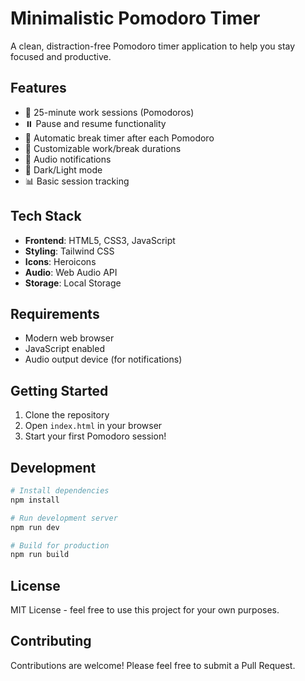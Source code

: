 # Minimalistic Pomodoro Timer

A clean, distraction-free Pomodoro timer application to help you stay focused and productive.

## Features

- 🍅 25-minute work sessions (Pomodoros)
- ⏸️ Pause and resume functionality
- 🔄 Automatic break timer after each Pomodoro
- 🎯 Customizable work/break durations
- 🔔 Audio notifications
- 🌙 Dark/Light mode
- 📊 Basic session tracking

## Tech Stack

- **Frontend**: HTML5, CSS3, JavaScript
- **Styling**: Tailwind CSS
- **Icons**: Heroicons
- **Audio**: Web Audio API
- **Storage**: Local Storage

## Requirements

- Modern web browser
- JavaScript enabled
- Audio output device (for notifications)

## Getting Started

1. Clone the repository
2. Open `index.html` in your browser
3. Start your first Pomodoro session!

## Development

```bash
# Install dependencies
npm install

# Run development server
npm run dev

# Build for production
npm run build
```

## License

MIT License - feel free to use this project for your own purposes.

## Contributing

Contributions are welcome! Please feel free to submit a Pull Request. 